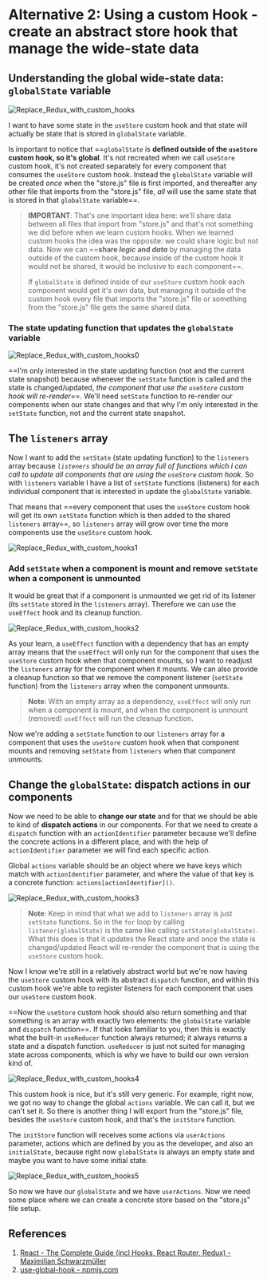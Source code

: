 # Alternative 2: Using a custom Hook - create an abstract store hook that manage the wide-state data

## Understanding the global wide-state data: `globalState` variable

![Replace_Redux_with_custom_hooks](../../img/Replace_Redux_with_custom_hooks.jpg)

I want to have some state in the `useStore` custom hook and that state will actually be state that is stored in `globalState` variable. 

Is important to notice that ==`globalState` is **defined outside of the `useStore` custom hook, so it's global**. It's not recreated when we call `useStore` custom hook, it's not created separately for every component that consumes the `useStore` custom hook. Instead the `globalState` variable will be created _once_ when the "store.js" file is first imported, and thereafter any other file that imports from the "store.js" file, _all_ will use the same state that is stored in that `globalState` variable==.

> **IMPORTANT**: That's one important idea here: we'll share data between all files that import from "store.js" and that's not something we did before when we learn custom hooks. When we learned custom hooks the idea was the opposite: we could share logic but not data. Now we can ==**share _logic_ and _data_** by managing the data outside of the custom hook, because inside of the custom hook it would not be shared, it would be inclusive to each component==.
>
> If `globalState` is defined inside of our `useStore` custom hook each component would get it's own data, but managing it outside of the custom hook every file that imports the "store.js" file or something from the "store.js" file gets the same shared data.

### The state updating function that updates the `globalState` variable

![Replace_Redux_with_custom_hooks0](../../img/Replace_Redux_with_custom_hooks0.jpg)

==I'm only interested in the state updating function (not and the current state snapshot) because whenever the `setState` function is called and the state is changed/updated, _the component that use the `useStore` custom hook will re-render_==. We'll need `setState` function to re-render our components when our state changes and that why I'm only interested in the `setState` function, not and the current state snapshot.

## The `listeners` array

Now I want to add the `setState` (state updating function) to the `listeners` array because _`listeners` should be an array full of functions which I can call to update all components that are using the `useStore` custom hook_. So with `listeners` variable I have a list of `setState` functions (listeners) for each individual component that is interested in update the `globalState` variable.

That means that ==every component that uses the `useStore` custom hook will get its own `setState` function which is then added to the shared `listeners` array==, so `listeners` array will grow over time the more components use the `useStore` custom hook.

![Replace_Redux_with_custom_hooks1](../../img/Replace_Redux_with_custom_hooks1.jpg)

### Add `setState` when a component is mount and remove `setState` when a component is unmounted

It would be great that if a component is unmounted we get rid of its listener (its `setState` stored in the `listeners` array). Therefore we can use the `useEffect` hook and its cleanup function.

![Replace_Redux_with_custom_hooks2](../../img/Replace_Redux_with_custom_hooks2.jpg)

As your learn, a `useEffect` function with a dependency that has an empty array means that the `useEffect` will only run for the component that uses the `useStore` custom hook when that component mounts, so I want to readjust the `listeners` array for the component when it mounts. We can also provide a cleanup function so that we remove the component listener (`setState` function) from the `listeners` array when the component unmounts.

> **Note**: With an empty array as a dependency, `useEffect` will only run when a component is mount, and when the component is unmount (removed) `useEffect` will run the cleanup function.

Now we're adding a `setState` function to our `listeners` array for a component that uses the `useStore` custom hook when that component mounts and removing `setState` from `listeners` when that component unmounts.

## Change the `globalState`: dispatch actions in our components

Now we need to be able to **change our state** and for that we should be able to kind of **dispatch actions** in our components. For that we need to create a `dispatch` function with an `actionIdentifier` parameter because we'll define the concrete actions in a different place, and with the help of `actionIdentifier` parameter we will find each specific action.

Global `actions` variable should be an object where we have keys which match with `actionIdentifier` parameter, and where the value of that key is a concrete function: `actions[actionIdentifier]()`.

![Replace_Redux_with_custom_hooks3](../../img/Replace_Redux_with_custom_hooks3.jpg)

> **Note**: Keep in mind that what we add to `listeners` array is just `setState` functions. So in the `for` loop by calling `listener(globalState)` is the same like calling `setState(globalState)`. What this does is that it updates the React state and once the state is changed/updated React will re-render the component that is using the `useStore` custom hook.

Now I know we're still in a relatively abstract world but we're now having the `useStore` custom hook with its abstract `dispatch` function, and within this custom hook we're able to register listeners for each component that uses our `useStore` custom hook.

==Now the `useStore` custom hook should also return something and that something is an array with exactly two elements: the `globalState` variable and `dispatch` function==. If that looks familiar to you, then this is exactly what the built-in `useReducer` function always returned; it always returns a state and a dispatch function. `useReducer` is just not suited for managing state across components, which is why we have to build our own version kind of.

![Replace_Redux_with_custom_hooks4](../../img/Replace_Redux_with_custom_hooks4.jpg)

This custom hook is nice, but it's still very generic. For example, right now, we got no way to change the global `actions` variable. We can call it, but we can't set it. So there is another thing I will export from the "store.js" file, besides the `useStore` custom hook, and that's the `initStore` function.

The `initStore` function will receives some actions via `userActions` parameter, actions which are defined by you as the developer, and also an `initialState`, because right now `globalState` is always an empty state and maybe you want to have some initial state.

![Replace_Redux_with_custom_hooks5](../../img/Replace_Redux_with_custom_hooks5.jpg)

So now we have our `globalState` and we have `userActions`. Now we need some place where we can create a concrete store based on the "store.js" file setup.

## References

1. [React - The Complete Guide (incl Hooks, React Router, Redux) - Maximilian Schwarzmüller](https://www.udemy.com/course/react-the-complete-guide-incl-redux/)
2. [use-global-hook - npmjs.com](https://www.npmjs.com/package/use-global-hook)